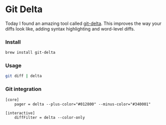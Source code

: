 # Git Delta

Today I found an amazing tool called [git-delta](https://github.com/dandavison/delta). This improves the way your diffs look like, adding syntax highlighting and word-level diffs.

### Install

```bash
brew install git-delta
```

### Usage

```bash
git diff | delta
```

### Git integration

```
[core]
    pager = delta --plus-color="#012800" --minus-color="#340001"

[interactive]
    diffFilter = delta --color-only
````
